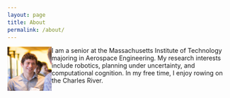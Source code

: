 ```yaml
---
layout: page
title: About
permalink: /about/
---
```


<img align="left" width="100" height="100" src="/img/profile-img.jpg">


I am a senior at the Massachusetts Institute of Technology majoring in Aerospace Engineering. My research interests include robotics, planning under uncertainty, and computational cognition. In my free time, I enjoy rowing on the Charles River.
